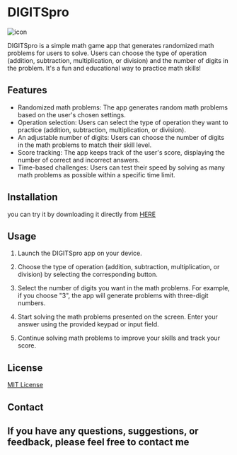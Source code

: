 # DIGITSpro
![icon](https://github.com/omar546/digits_pro-app/assets/71936776/f07a738f-9eff-48ae-8ce8-6e964cf09e01)


DIGITSpro is a simple math game app that generates randomized math problems for users to solve. Users can choose the type of operation (addition, subtraction, multiplication, or division) and the number of digits in the problem. It's a fun and educational way to practice math skills!



## Features
- Randomized math problems: The app generates random math problems based on the user's chosen settings.
- Operation selection: Users can select the type of operation they want to practice (addition, subtraction, multiplication, or division).
- An adjustable number of digits: Users can choose the number of digits in the math problems to match their skill level.
- Score tracking: The app keeps track of the user's score, displaying the number of correct and incorrect answers.
- Time-based challenges: Users can test their speed by solving as many math problems as possible within a specific time limit.


## Installation

you can try it by downloading it directly from <a href="https://download843.mediafire.com/dpvszt7de7cgQfFCjX8O7T0heC4612Pkfu31Ph3dVx0RQLFc9LD9fp1qxUxJ4Ni1LqMifYyqsZkzG5D41sXP-Ns-8MR0EiGybXDjdVPlkkQCjlJFn3EOMZP0xNDQvWHWkYcqmhEjioWWI9VJeCj4pEAUuNs0FWyZwxlQCgVAfg4/mhqkx0fqpizq7im/DIGITSpro.apk">HERE</a>


## Usage

1. Launch the DIGITSpro app on your device.

2. Choose the type of operation (addition, subtraction, multiplication, or division) by selecting the corresponding button.

3. Select the number of digits you want in the math problems. For example, if you choose "3", the app will generate problems with three-digit numbers.

4. Start solving the math problems presented on the screen. Enter your answer using the provided keypad or input field.

5. Continue solving math problems to improve your skills and track your score.


## License

[MIT License](https://opensource.org/licenses/MIT)

## Contact

If you have any questions, suggestions, or feedback, please feel free to contact me
---

